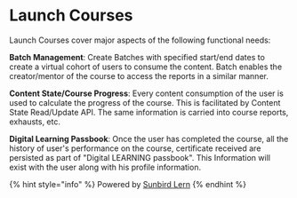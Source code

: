 # Launch Courses

Launch Courses cover major aspects of the following functional needs:

**Batch Management**: Create Batches with specified start/end dates to create a virtual cohort of users to consume the content. Batch enables the creator/mentor of the course to access the reports in a similar manner.

**Content State/Course Progress**: Every content consumption of the user is used to calculate the progress of the course. This is facilitated by Content State Read/Update API. The same information is carried into course reports, exhausts, etc.&#x20;

**Digital Learning Passbook**: Once the user has completed the course, all the history of user's performance on the course, certificate received are persisted as part of "Digital LEARNING passbook". This Information will exist with the user along with his profile information.

{% hint style="info" %}
Powered by [Sunbird Lern](http://localhost:5000/o/-Mi9QwJlsfb7xuxTBc0J/s/4ZKyfmmhMWpPkD6iYvKF/ "mention")&#x20;
{% endhint %}
